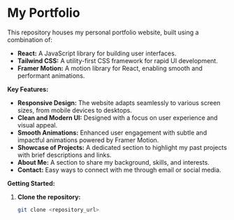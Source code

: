 # My Portfolio

This repository houses my personal portfolio website, built using a combination of:

* **React:** A JavaScript library for building user interfaces.
* **Tailwind CSS:** A utility-first CSS framework for rapid UI development.
* **Framer Motion:** A motion library for React, enabling smooth and performant animations.

**Key Features:**

* **Responsive Design:** The website adapts seamlessly to various screen sizes, from mobile devices to desktops.
* **Clean and Modern UI:** Designed with a focus on user experience and visual appeal.
* **Smooth Animations:** Enhanced user engagement with subtle and impactful animations powered by Framer Motion.
* **Showcase of Projects:** A dedicated section to highlight my past projects with brief descriptions and links.
* **About Me:** A section to share my background, skills, and interests.
* **Contact:** Easy ways to connect with me through email or social media.

**Getting Started:**

1. **Clone the repository:**

   ```bash
   git clone <repository_url>
